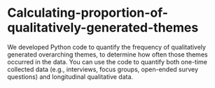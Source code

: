 # Calculating-proportion-of-qualitatively-generated-themes
We developed Python code to quantify the frequency of qualitatively generated overarching themes, to determine how often those themes occurred in the data. You can use the code to quantify both one-time collected data (e.g., interviews, focus groups, open-ended survey questions) and longitudinal qualitative data. 
